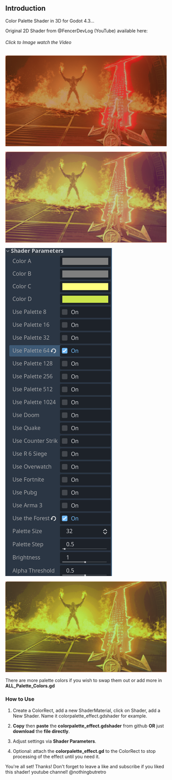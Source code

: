 ## Introduction

Color Palette Shader in 3D for Godot 4.3...

Original 2D Shader from @FencerDevLog (YouTube) available here:
###### Click to Image watch the Video
[![Watch the video](https://github.com/mikecabral/Godot_4/blob/main/Shaders/ColorPalette_Shader_3D/thumbnail.PNG)](https://www.youtube.com/watch?v=a_GEf_nGMNE)

![Alt text](https://github.com/mikecabral/Godot_4/blob/main/Shaders/ColorPalette_Shader_3D/thumbnail2.PNG)

![Alt text](https://github.com/mikecabral/Godot_4/blob/main/Shaders/ColorPalette_Shader_3D/thumbnail3.PNG)

![Alt text](https://github.com/mikecabral/Godot_4/blob/main/Shaders/ColorPalette_Shader_3D/thumbnail4.PNG)


There are more palette colors if you wish to swap them out or add more in **ALL_Palette_Colors.gd**

### How to Use

1. Create a ColorRect, add a new ShaderMaterial, click on Shader, add a New Shader. Name it colorpalette_effect.gdshader for example.

2. **Copy** then **paste** the **colorpalette_effect.gdshader** from github **OR** just **download** the **file directly**.

3. Adjust settings via **Shader Parameters**.

4. Optional: attach the **colorpalette_effect.gd** to the ColorRect to stop processing of the effect until you need it.

You're all set! Thanks!
Don't forget to leave a like and subscribe if you liked this shader!
youtube channel! @nothingbutretro